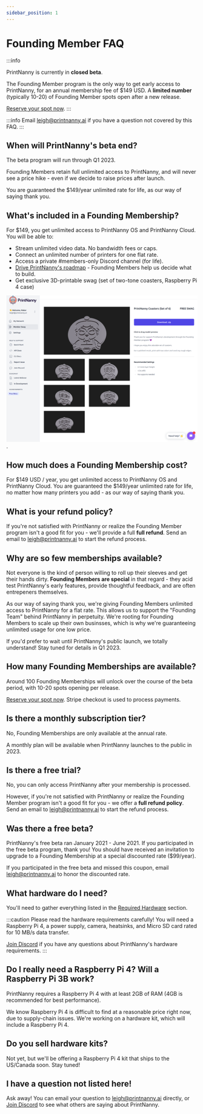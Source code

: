 ```yaml
---
sidebar_position: 1
---
```


# Founding Member FAQ


:::info

PrintNanny is currently in **closed beta**. 

The Founding Member program is the only way to get early access to PrintNanny, for an annual membership fee of $149 USD. A **limited number** (typically 10-20) of Founding Member spots open after a new release.

[Reserve your spot now](https://printnanny.ai/shop/founding-membership). 
:::

:::info
Email leigh@printnanny.ai if you have a question not covered by this FAQ.
:::


## When will PrintNanny's beta end?

The beta program will run through Q1 2023.

Founding Members retain full unlimited access to PrintNanny, and will never see a price hike - even if we decide to raise prices after launch. 

You are guaranteed the $149/year unlimited rate for life, as our way of saying thank you.

## What's included in a Founding Membership?

For $149, you get unlimited access to PrintNanny OS and PrintNanny Cloud. You will be able to:

* Stream unlimited video data. No bandwidth fees or caps.
* Connect an unlimited number of printers for one flat rate.
* Access a private #members-only Discord channel (for life). 
* [Drive PrintNanny's roadmap](https://github.com/bitsy-ai/printnanny-os/milestones) - Founding Members help us decide what to build.
* Get exclusive 3D-printable swag (set of two-tone coasters, Raspberry Pi 4 case)

![6 exclusive PrintNanny drink coasters](./img/founding-membership/member-swag-6-coasters.png).

## How much does a Founding Membership cost?

For $149 USD / year, you get unlimited access to PrintNanny OS and PrintNanny Cloud. You are guaranteed the $149/year unlimited rate for life, no matter how many printers you add - as our way of saying thank you.

## What is your refund policy?

If you're not satisfied with PrintNanny or realize the Founding Member program isn't a good fit for you - we'll provide a full **full refund**. Send an email to leigh@printnanny.ai to start the refund process.

## Why are so few memberships available?

Not everyone is the kind of person willing to roll up their sleeves and get their hands dirty. **Founding Members are special** in that regard - they acid test PrintNanny's early features, provide thoughtful feedback, and are often entrepeners themselves. 

As our way of saying thank you, we're giving Founding Members unlimited access to PrintNanny for a flat rate. This allows us to support the "Founding Team" behind PrintNanny in perpetuity. We're rooting for Founding Members to scale up their own businsses, which is why we're guaranteeing unlimited usage for one low price.

If you'd prefer to wait until PrintNanny's public launch, we totally understand! Stay tuned for details in Q1 2023.

## How many Founding Memberships are available?

Around 100 Founding Memberships will unlock over the course of the beta period, with 10-20 spots opening per release.

[Reserve your spot now](https://printnanny.ai/shop/founding-membership). Stripe checkout is used to process payments.

## Is there a monthly subscription tier?

No, Founding Memberships are only available at the annual rate.

A monthly plan will be available when PrintNanny launches to the public in 2023.

## Is there a free trial?

No, you can only access PrintNanny after your membership is processed.

However, if you're not satisfied with PrintNanny or realize the Founding Member program isn't a good fit for you - we offer a **full refund policy**. Send an email to leigh@printnanny.ai to start the refund process.

## Was there a free beta?

PrintNanny's free beta ran January 2021 - June 2021. If you participated in the free beta program, thank you! You should have received an invitation to upgrade to a Founding Membership at a special discounted rate ($99/year).

If you participated in the free beta and missed this coupon, email leigh@printnanny.ai to honor the discounted rate.

## What hardware do I need?

You'll need to gather everything listed in the [Required Hardware](https://docs.printnanny.ai/docs/quick-start/hardware/) section.

:::caution
Please read the hardware requirements carefully! You will need a Raspberry Pi 4, a power supply, camera, heatsinks, and Micro SD card rated for 10 MB/s data transfer.

[Join Discord](https://discord.gg/sf23bk2hPr) if you have any questions about PrintNanny's hardware requirements.
:::

## Do I really need a Raspberry Pi 4? Will a Raspberry Pi 3B work?

PrintNanny requires a Raspberry Pi 4 with at least 2GB of RAM (4GB is recommended for best performance).

We know Raspberry Pi 4 is difficult to find at a reasonable price right now, due to supply-chain issues. We're working on a hardware kit, which will include a Raspberry Pi 4.

## Do you sell hardware kits?

Not yet, but we'll be offering a Raspberry Pi 4 kit that ships to the US/Canada soon. Stay tuned!

## I have a question not listed here!

Ask away! You can email your question to leigh@printnanny.ai directly, or [Join Discord](https://discord.gg/sf23bk2hPr) to see what others are saying about PrintNanny.